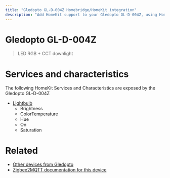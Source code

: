 ```yaml
---
title: "Gledopto GL-D-004Z Homebridge/HomeKit integration"
description: "Add HomeKit support to your Gledopto GL-D-004Z, using Homebridge, Zigbee2MQTT and homebridge-z2m."
---
```

<!---
This file has been GENERATED using src/docgen/docgen.ts
DO NOT EDIT THIS FILE MANUALLY!
-->
# Gledopto GL-D-004Z
> LED RGB + CCT downlight


# Services and characteristics
The following HomeKit Services and Characteristics are exposed by
the Gledopto GL-D-004Z

* [Lightbulb](../../light.md)
  * Brightness
  * ColorTemperature
  * Hue
  * On
  * Saturation


# Related
* [Other devices from Gledopto](../index.md#gledopto)
* [Zigbee2MQTT documentation for this device](https://www.zigbee2mqtt.io/devices/GL-D-004Z.html)
